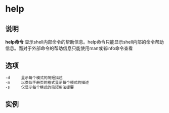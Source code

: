 # **help**

## 说明

**help命令** 显示shell内部命令的帮助信息。help命令只能显示shell内部的命令帮助信息。而对于外部命令的帮助信息只能使用man或者info命令查看

## 选项

```markdown
-d     显示每个模式的简短描述
-m     以类似手册页的格式显示每个模式的描述
-s     仅显示每个模式的简短用法提要

```

## 实例

```bash

```



